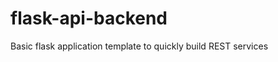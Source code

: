 flask-api-backend
=================

Basic flask application template to quickly build REST services
